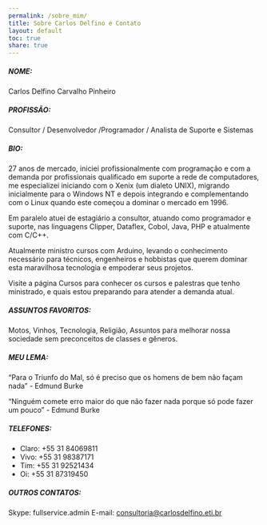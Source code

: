 ```yaml
---
permalink: /sobre_mim/
title: Sobre Carlos Delfino e Contato 
layout: default
toc: true
share: true
---
```

#####    NOME:
Carlos Delfino Carvalho Pinheiro

##### PROFISSÃO:
Consultor /  Desenvolvedor /Programador / Analista de Suporte e Sistemas

##### BIO:
27 anos de mercado, iniciei profissionalmente com programação e com a demanda por profissionais qualificado em suporte a rede de computadores, me especializei iniciando com o Xenix (um dialeto UNIX), migrando inicialmente para o Windows NT e depois integrando e complementando com o Linux quando este começou a dominar o mercado em 1996.

Em paralelo atuei de estagiário a consultor, atuando como programador e suporte, nas linguagens Clipper, Dataflex, Cobol, Java, PHP e atualmente com C/C++.

Atualmente ministro cursos com Arduino, levando o conhecimento necessário para técnicos, engenheiros e hobbistas que querem dominar esta maravilhosa tecnologia e empoderar seus projetos.

Visite a página Cursos para conhecer os cursos e palestras que tenho ministrado, e quais estou preparando para atender a demanda atual.


##### ASSUNTOS FAVORITOS:
Motos, Vinhos, Tecnologia, Religião, Assuntos para melhorar nossa sociedade sem preconceitos de classes e gêneros.

##### MEU LEMA:
“Para o Triunfo do Mal, só é preciso que os homens de bem não façam nada” - Edmund Burke

“Ninguém comete erro maior do que não fazer nada porque só pode fazer um pouco” - Edmund Burke

##### TELEFONES:
* Claro: +55 31 84069811
* Vivo: +55 31 98387171
* Tim: +55 31 92521434
* Oi: +55 31 87319450

#####    OUTROS CONTATOS:
Skype: fullservice.admin
E-mail: consultoria@carlosdelfino.eti.br

